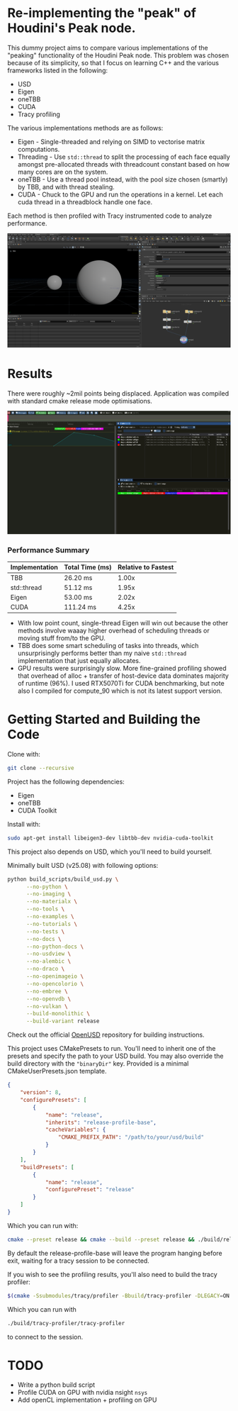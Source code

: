 # Re-implementing the "peak" of Houdini's Peak node.

This dummy project aims to compare various implementations of the "peaking" functionality of the Houdini Peak node. This problem was chosen because of its simplicity, so that I focus on learning C++ and the various frameworks listed in the following:
- USD
- Eigen
- oneTBB
- CUDA
- Tracy profiling

The various implementations methods are as follows:
- Eigen - Single-threaded and relying on SIMD to vectorise matrix computations.
- Threading - Use `std::thread` to split the processing of each face equally amongst pre-allocated threads with threadcount constant based on how many cores are on the system.
- oneTBB - Use a thread pool instead, with the pool size chosen (smartly) by TBB, and with thread stealing.
- CUDA - Chuck to the GPU and run the operations in a kernel. Let each cuda thread in a threadblock handle one face.

Each method is then profiled with Tracy instrumented code to analyze performance.

![What it does](results/image.png)

# Results

There were roughly ~2mil points being displaced. Application was compiled with standard cmake release mode optimisations.

![Tracy Profiler Results](results/profile.png)

### Performance Summary

| Implementation | Total Time (ms) | Relative to Fastest |
|---------------|----------------|------------|
| TBB | 26.20 ms | 1.00x |
| std::thread | 51.12 ms | 1.95x |
| Eigen | 53.00 ms | 2.02x |
| CUDA | 111.24 ms | 4.25x |

- With low point count, single-thread Eigen will win out because the other methods involve waaay higher overhead of scheduling threads or moving stuff from/to the GPU.
- TBB does some smart scheduling of tasks into threads, which unsurprisingly performs better than my naive `std::thread` implementation that just equally allocates.
- GPU results were surprisingly slow. More fine-grained profiling showed that overhead of alloc + transfer of host-device data dominates majority of runtime (96%). I used RTX5070Ti for CUDA benchmarking, but note also I compiled for compute_90 which is not its latest support version.

# Getting Started and Building the Code

Clone with:
```bash
git clone --recursive
```

Project has the following dependencies:
- Eigen
- oneTBB
- CUDA Toolkit

Install with:
```bash
sudo apt-get install libeigen3-dev libtbb-dev nvidia-cuda-toolkit
```

This project also depends on USD, which you'll need to build yourself.

Minimally built USD (v25.08) with following options:
```bash
python build_scripts/build_usd.py \
      --no-python \
      --no-imaging \
      --no-materialx \
      --no-tools \
      --no-examples \
      --no-tutorials \
      --no-tests \
      --no-docs \
      --no-python-docs \
      --no-usdview \
      --no-alembic \
      --no-draco \
      --no-openimageio \
      --no-opencolorio \
      --no-embree \
      --no-openvdb \
      --no-vulkan \
      --build-monolithic \
      --build-variant release
```
Check out the official [OpenUSD](https://github.com/PixarAnimationStudios/OpenUSD) repository for building instructions.


This project uses CMakePresets to run. You'll need to inherit one of the presets and specify the path to your USD build. You may also override the build directory with the `"binaryDir"` key. Provided is a minimal CMakeUserPresets.json template.
```json
{
    "version": 8,
    "configurePresets": [
        {
            "name": "release",
            "inherits": "release-profile-base",
            "cacheVariables": {
                "CMAKE_PREFIX_PATH": "/path/to/your/usd/build"
            }
        }
    ],
    "buildPresets": [
        {
            "name": "release",
            "configurePreset": "release"
        }
    ]
}
```
Which you can run with:
```bash
cmake --preset release && cmake --build --preset release && ./build/release/deformer
```
By default the release-profile-base will leave the program hanging before exit, waiting for a tracy session to be connected.


If you wish to see the profiling results, you'll also need to build the tracy profiler:
```bash
$(cmake -Ssubmodules/tracy/profiler -Bbuild/tracy-profiler -DLEGACY=ON && make -Cbuild/tracy-profiler)
```

Which you can run with
```bash
./build/tracy-profiler/tracy-profiler
```
to connect to the session.


# TODO
- Write a python build script
- Profile CUDA on GPU with nvidia nsight `nsys`
- Add openCL implementation + profiling on GPU